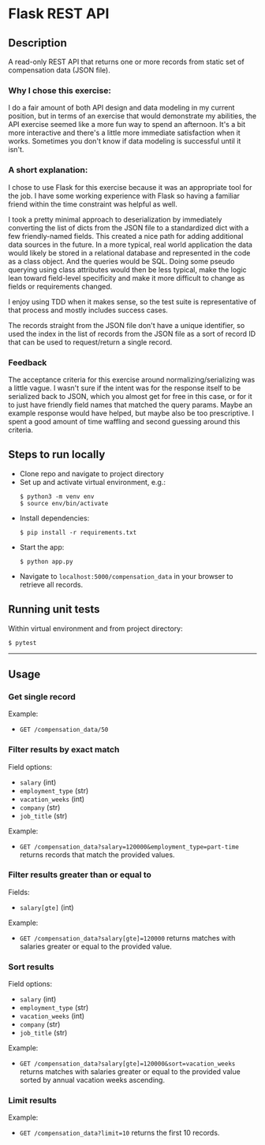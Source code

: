 # Flask REST API

## Description
A read-only REST API that returns one or more records from static set of compensation data (JSON file).

### Why I chose this exercise:
I do a fair amount of both API design and data modeling in my current position, but in terms of an exercise that would demonstrate my abilities, the API exercise seemed like a more fun way to spend an afternoon. It's a bit more interactive and there's a little more immediate satisfaction when it works. Sometimes you don't know if data modeling is successful until it isn't.

### A short explanation:
I chose to use Flask for this exercise because it was an appropriate tool for the job. I have some working experience with Flask so having a familiar friend within the time constraint was helpful as well.

I took a pretty minimal approach to deserialization by immediately converting the list of dicts from the JSON file to a standardized dict with a few friendly-named fields. This created a nice path for adding additional data sources in the future. In a more typical, real world application the data would likely be stored in a relational database and represented in the code as a class object. And the queries would be SQL. Doing some pseudo querying using class attributes would then be less typical, make the logic lean toward field-level specificity and make it more difficult to change as fields or requirements changed.

I enjoy using TDD when it makes sense, so the test suite is representative of that process and mostly includes success cases.

The records straight from the JSON file don't have a unique identifier, so used the index in the list of records from the JSON file as a sort of record ID that can be used to request/return a single record.

### Feedback
The acceptance criteria for this exercise around normalizing/serializing was a little vague. I wasn't sure if the intent was for the response itself to be serialized back to JSON, which you almost get for free in this case, or for it to just have friendly field names that matched the query params. Maybe an example response would have helped, but maybe also be too prescriptive. I spent a good amount of time waffling and second guessing around this criteria.

## Steps to run locally
- Clone repo and navigate to project directory
- Set up and activate virtual environment, e.g.:
    ```
    $ python3 -m venv env
    $ source env/bin/activate
    ```
- Install dependencies:
    ```
    $ pip install -r requirements.txt
    ```
- Start the app:
    ```
    $ python app.py
    ```
- Navigate to `localhost:5000/compensation_data` in your browser to retrieve all records.


## Running unit tests
Within virtual environment and from project directory:
```
$ pytest
```

---

## Usage
### Get single record
Example:
- `GET /compensation_data/50`

### Filter results by exact match
Field options:
- `salary` (int)
- `employment_type` (str)
- `vacation_weeks` (int)
- `company` (str)
- `job_title` (str)

Example:
- `GET /compensation_data?salary=120000&employment_type=part-time` returns records that match the provided values.

### Filter results greater than or equal to
Fields:
- `salary[gte]` (int)

Example:
- `GET /compensation_data?salary[gte]=120000` returns matches with salaries greater or equal to the provided value.

### Sort results

Field options:
- `salary` (int)
- `employment_type` (str)
- `vacation_weeks` (int)
- `company` (str)
- `job_title` (str)

Example:
- `GET /compensation_data?salary[gte]=120000&sort=vacation_weeks` returns matches with salaries greater or equal to the provided value sorted by annual vacation weeks ascending.

### Limit results

Example:
- `GET /compensation_data?limit=10` returns the first 10 records.
